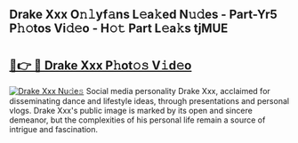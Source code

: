 ## Drake Xxx O𝚗𝚕yf𝚊ns L𝚎a𝚔ed N𝚞𝚍es - Part-Yr5 P𝚑𝚘tos Vi𝚍𝚎o - H𝚘𝚝 Part L𝚎a𝚔s tjMUE

# <h2><a href="http://kfe38ry.oniu.top/?m=Drake+Xxx">🔗👉 🔴 Drake Xxx P𝚑ot𝚘𝚜 V𝚒d𝚎o</a></h2>

[![Drake Xxx Nu𝚍e𝚜](https://i.imgur.com/0qMVB7G.gif)](http://kfe38ry.oniu.top/?m=Drake+Xxx)
Social media personality Drake Xxx, acclaimed for disseminating dance and lifestyle ideas, through presentations and personal vlogs. Drake Xxx's public image is marked by its open and sincere demeanor, but the complexities of his personal life remain a source of intrigue and fascination.  

